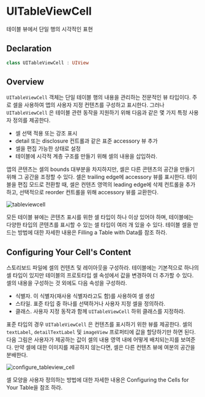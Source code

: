 # UITableViewCell

테이블 뷰에서 단일 행의 시각적인 표현

## Declaration

```swift
class UITableViewCell : UIView
```

## Overview

`UITableViewCell` 객체는 단일 테이블 행의 내용을 관리하는 전문적인 뷰 타입이다. 주로 셀을 사용하여 앱의 사용자 지정 컨텐츠를 구성하고 표시한다. 그러나 `UITableViewCell` 은 테이블 관련 동작을 지원하기 위해 다음과 같은 몇 가지 특정 사용자 정의를 제공한다.

* 셀 선택 적용 또는 강조 표시
* detail 또는 disclosure 컨트롤과 같은 표준 accessory 뷰 추가
* 셀을 편집 가능한 상태로 설정
* 테이블에 시각적 계층 구조를 만들기 위해 셀의 내용을 삽입하라.

앱의 콘텐츠는 셀의 bounds 대부분을 차지하지만, 셀은 다른 콘텐츠의 공간을 만들기 위해 그 공간을 조정할 수 있다. 셀은 trailing edge에 accessory 뷰를 표시한다. 테이블을 편집 모드로 전환할 때, 셀은 컨텐츠 영역의 leading edge에 삭제 컨트롤을 추가하고, 선택적으로 reorder 컨트롤을 위해 accessory 뷰를 교환한다.

![tableviewcell](https://github.com/junyng/study-apple-docs/tree/c4b292b17da2edc8670232ab9689281024a64f04/.gitbook/assets/tableviewcell.png)

모든 테이블 뷰에는 콘텐츠 표시를 위한 셀 타입이 하나 이상 있어야 하며, 테이블에는 다양한 타입의 콘텐츠를 표시할 수 있는 셀 타입이 여러 개 있을 수 있다. 테이블 셀을 만드는 방법에 대한 자세한 내용은 Filling a Table with Data를 참조 하라.

## Configuring Your Cell's Content

스토리보드 파일에 셀의 컨텐츠 및 레이아웃을 구성하라. 테이블에는 기본적으로 하나의 셀 타입이 있지만 테이블의 프로토타입 셀 속성에서 값을 변경하여 더 추가할 수 있다. 셀의 내용을 구성하는 것 외에도 다음 속성을 구성하라.

* 식별자. 이 식별자\(재사용 식별자라고도 함\)를 사용하여 셀 생성
* 스타일. 표준 타입 중 하나를 선택하거나 사용자 지정 셀을 정의하라.
* 클래스. 사용자 지정 동작과 함께 `UITableViewCell` 하위 클래스를 지정하라.

표준 타입의 경우 `UITableViewCell` 은 컨텐츠를 표시하기 위한 뷰를 제공한다. 셀의 `textLabel`, `detailTextLabel` 및 `imageView` 프로퍼티에 값을 할당하기만 하면 된다. 다음 그림은 사용자가 제공하는 값이 셀의 내용 영역 내에 어떻게 배치되는지를 보여준다. 만약 셀에 대한 이미지를 제공하지 않는다면, 셀은 다른 컨텐츠 뷰에 여분의 공간을 분배한다.

![configure\_tableview\_cell](https://github.com/junyng/study-apple-docs/tree/c4b292b17da2edc8670232ab9689281024a64f04/.gitbook/assets/configure_tableview_cell.png)

셀 모양을 사용자 정의하는 방법에 대한 자세한 내용은 Configuring the Cells for Your Table을 참조 하라.


